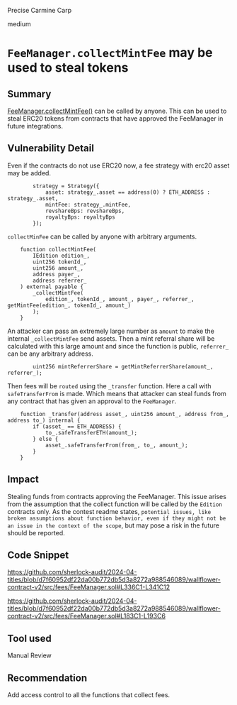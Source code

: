 Precise Carmine Carp

medium

# `FeeManager.collectMintFee` may be used to steal tokens

## Summary
[FeeManager.collectMintFee()](https://github.com/sherlock-audit/2024-04-titles/blob/d7f60952df22da00b772db5d3a8272a988546089/wallflower-contract-v2/src/fees/FeeManager.sol#L183-L193) can be called by anyone. This can be used to steal ERC20 tokens from contracts that have approved the FeeManager in future integrations.

## Vulnerability Detail
Even if the contracts do not use ERC20 now, a fee strategy with erc20 asset may be added.
```solidity
        strategy = Strategy({
            asset: strategy_.asset == address(0) ? ETH_ADDRESS : strategy_.asset,
            mintFee: strategy_.mintFee,
            revshareBps: revshareBps,
            royaltyBps: royaltyBps
        });
```
`collectMinFee` can be called by anyone with arbitrary arguments.
```solidity
    function collectMintFee(
        IEdition edition_,
        uint256 tokenId_,
        uint256 amount_,
        address payer_,
        address referrer_
    ) external payable {
        _collectMintFee(
            edition_, tokenId_, amount_, payer_, referrer_, getMintFee(edition_, tokenId_, amount_)
        );
    }
```

An attacker can pass an extremely large number as `amount` to make the internal `_collectMintFee` send assets. Then a mint referral share will be calculated with this large amount and since the function is public, `referrer_` can be any arbitrary address.
```solidity
        uint256 mintReferrerShare = getMintReferrerShare(amount_, referrer_);
```

Then fees will be `routed` using the `_transfer` function. Here a call with `safeTransferFrom` is made. Which means that attacker can steal funds from any contract that has given an approval to the `FeeManager`.
```solidity
    function _transfer(address asset_, uint256 amount_, address from_, address to_) internal {
        if (asset_ == ETH_ADDRESS) {
            to_.safeTransferETH(amount_);
        } else {
            asset_.safeTransferFrom(from_, to_, amount_);
        }
    }
```


## Impact
Stealing funds from contracts approving the FeeManager. This issue arises from the assumption that the collect function will be called by the `Edition` contracts only.  As the contest readme states, `potential issues, like broken assumptions about function behavior, even if they might not be an issue in the context of the scope`,  but may pose a risk in the future should be reported.

## Code Snippet
https://github.com/sherlock-audit/2024-04-titles/blob/d7f60952df22da00b772db5d3a8272a988546089/wallflower-contract-v2/src/fees/FeeManager.sol#L336C1-L341C12

https://github.com/sherlock-audit/2024-04-titles/blob/d7f60952df22da00b772db5d3a8272a988546089/wallflower-contract-v2/src/fees/FeeManager.sol#L183C1-L193C6

## Tool used

Manual Review

## Recommendation
Add access control to all the functions that collect fees.